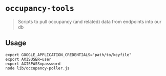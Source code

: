# `occupancy-tools`

> Scripts to pull occupancy (and related) data from endpoints into our db

## Usage

```
export GOOGLE_APPLICATION_CREDENTIALS="path/to/keyfile"
export AXISUSER=user
export AXISPASS=password
node lib/occupancy-poller.js
```

